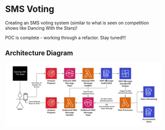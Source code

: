 # SMS Voting
Creating an SMS voting system (similar to what is seen on competition shows like Dancing With the Stars)!

POC is complete - working through a refactor. Stay tuned!!!

## Architecture Diagram
![Architecture Diagram](./architectureDiagram/smsVoting.png)

